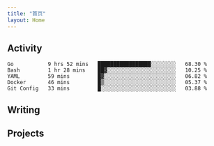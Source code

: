 ```yaml
---
title: "首页"
layout: Home
---
```


## Activity
<!--START_SECTION:waka-->
```text
Go           9 hrs 52 mins   █████████████████░░░░░░░░   68.30 % 
Bash         1 hr 28 mins    ██▓░░░░░░░░░░░░░░░░░░░░░░   10.25 % 
YAML         59 mins         █▓░░░░░░░░░░░░░░░░░░░░░░░   06.82 % 
Docker       46 mins         █▒░░░░░░░░░░░░░░░░░░░░░░░   05.37 % 
Git Config   33 mins         █░░░░░░░░░░░░░░░░░░░░░░░░   03.88 % 
```
<!--END_SECTION:waka-->

## Writing
<PindedPosts />

## Projects
<Projects />
